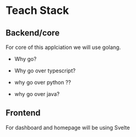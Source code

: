 # Teach Stack

## Backend/core
For core of this applciation we will use golang. 

- Why go?

- Why go over typescript?

- why go over python ??

- why go over java?



## Frontend

For dashboard and homepage will be using Svelte
